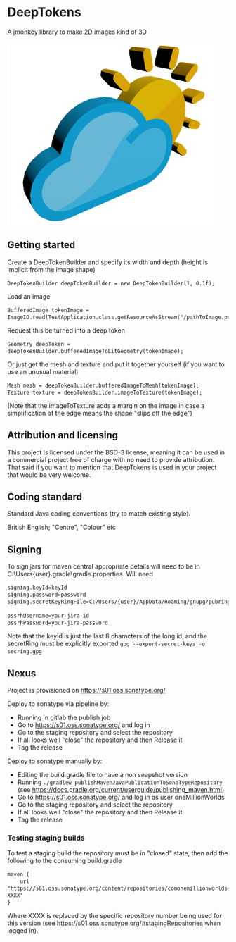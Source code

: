# DeepTokens
A jmonkey library to make 2D images kind of 3D

![An image of a thickened sun and cloud image](readmeResources/cloudAndSun.png)

## Getting started

Create a DeepTokenBuilder and specify its width and depth (height is implicit from the image shape)

    DeepTokenBuilder deepTokenBuilder = new DeepTokenBuilder(1, 0.1f);

Load an image

    BufferedImage tokenImage = ImageIO.read(TestApplication.class.getResourceAsStream("/pathToImage.png"));

Request this be turned into a deep token

    Geometry deepToken = deepTokenBuilder.bufferedImageToLitGeometry(tokenImage);

Or just get the mesh and texture and put it together yourself (if you want to use an unusual material)

    Mesh mesh = deepTokenBuilder.bufferedImageToMesh(tokenImage);
    Texture texture = deepTokenBuilder.imageToTexture(tokenImage);

(Note that the imageToTexture adds a margin on the image in case a simplification of the edge means the shape "slips off the edge")

## Attribution and licensing

This project is licensed under the BSD-3 license, meaning it can be used in a commercial project free of charge with no need to provide attribution. That said if you want to mention that DeepTokens is used in your project that would be very welcome.

## Coding standard

Standard Java coding conventions (try to match existing style).

British English; "Centre", "Colour" etc

## Signing

To sign jars for maven central appropriate details will need to be in C:\Users\{user}\.gradle\gradle.properties. Will need

    signing.keyId=keyId
    signing.password=password
    signing.secretKeyRingFile=C:/Users/{user}/AppData/Roaming/gnupg/pubring.kbx
    
    ossrhUsername=your-jira-id
    ossrhPassword=your-jira-password

Note that the keyId is just the last 8 characters of the long id, and the secretRing must be explicitly exported `gpg --export-secret-keys -o secring.gpg`

## Nexus

Project is provisioned on https://s01.oss.sonatype.org/

Deploy to sonatype via pipeline by:
- Running in gitlab the publish job
- Go to https://s01.oss.sonatype.org/ and log in
- Go to the staging repository and select the repository
- If all looks well "close" the repository and then Release it
- Tag the release


Deploy to sonatype manually by:
- Editing the build.gradle file to have a non snapshot version
- Running `./gradlew publishMavenJavaPublicationToSonaTypeRepository` (see https://docs.gradle.org/current/userguide/publishing_maven.html)
- Go to https://s01.oss.sonatype.org/ and log in as user oneMillionWorlds
- Go to the staging repository and select the repository
- If all looks well "close" the repository and then Release it
- Tag the release

### Testing staging builds

To test a staging build the repository must be in "closed" state, then add the following to the consuming build.gradle

    maven {
        url "https://s01.oss.sonatype.org/content/repositories/comonemillionworlds-XXXX"
    }

Where XXXX is replaced by the specific repository number being used for this version (see https://s01.oss.sonatype.org/#stagingRepositories
when logged in).

